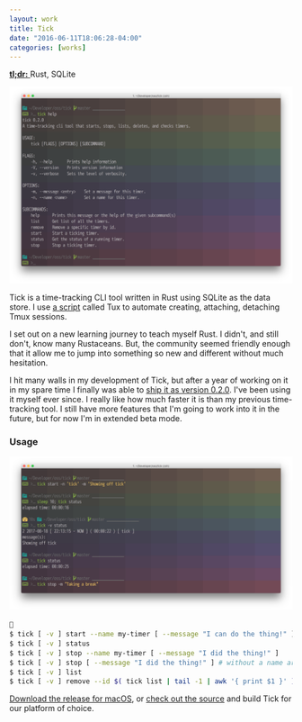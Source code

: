 ```yaml
---
layout: work
title: Tick
date: "2016-06-11T18:06:28-04:00"
categories: [works]
---
```


<a href="https://github.com/rogeruiz/tick" target="_blank">
  <strong>tl;dr:</strong>
</a> Rust, SQLite

![Tick Screenshot Help](/img/works/tick-screenshot-help.png)

Tick is a time-tracking CLI tool written in Rust using SQLite as the data store.
I use [a script][tux] called Tux to automate creating, attaching, detaching Tmux
sessions.

[tux]: https://github.com/rogeruiz/.files/blob/master/bin/tux

I set out on a new learning journey to teach myself Rust. I didn't, and still
don't, know many Rustaceans. But, the community seemed friendly enough that it
allow me to jump into something so new and different without much hesitation.

I hit many walls in my development of Tick, but after a year of working on it in
my spare time I finally was able to [ship it as version 0.2.0][tick-ship]. I've
been using it myself ever since. I really like how much faster it is than my
previous time-tracking tool. I still have more features that I'm going to work
into it in the future, but for now I'm in extended beta mode.

[tick-ship]: http://github.com/rogeruiz/tick/releases/v0.2.0

### Usage

![Tick Screenshot Usage](/img/works/tick-screenshot-usage.png)

```sh

$ tick [ -v ] start --name my-timer [ --message "I can do the thing!" ]
$ tick [ -v ] status
$ tick [ -v ] stop --name my-timer [ --message "I did the thing!" ]
$ tick [ -v ] stop [ --message "I did the thing!" ] # without a name argument stops the latest running timer
$ tick [ -v ] list
$ tick [ -v ] remove --id $( tick list | tail -1 | awk '{ print $1 }' ) # delete the latest timer by Timer ID
```

[Download the release for macOS][tick-macos], or [check out the source][tick-source]
and build Tick for our platform of choice.

[tick-macos]: https://github.com/rogeruiz/tick/releases/download/v0.2.0/tick-macos
[tick-source]: https://github.com/rogeruiz/tick/
